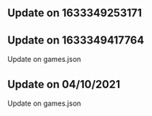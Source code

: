 ## Update on 1633349253171

## Update on 1633349417764

Update on games.json

## Update on 04/10/2021

Update on games.json

